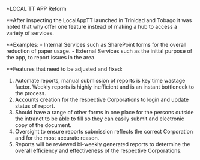 *LOCAL TT APP Reform

**After inspecting the LocalAppTT launched in Trinidad and Tobago it was noted that why offer one feature instead of making a hub to access a variety of services.

**Examples:
          - Internal Services such as SharePoint forms for the overall reduction of paper usage.
          - External Services such as the initial purpose of the app, to report issues in the area.



**Features that need to be adjusted and fixed:
1. Automate reports, manual submission of reports is key time wastage factor. Weekly reports is highly inefficient and is an instant bottleneck to the process.
2. Accounts creation for the respective Corporations to login and update status of report.
3. Should have a range of other forms in one place for the persons outside the intranet to be able to fill so they can easily submit and electronic copy of the document.
4. Oversight to ensure reports submission reflects the correct Corporation and for the most accurate reason.
5. Reports will be reviewed bi-weekly generated reports to determine the overall efficiency and effectiveness of the respective Corporations.
